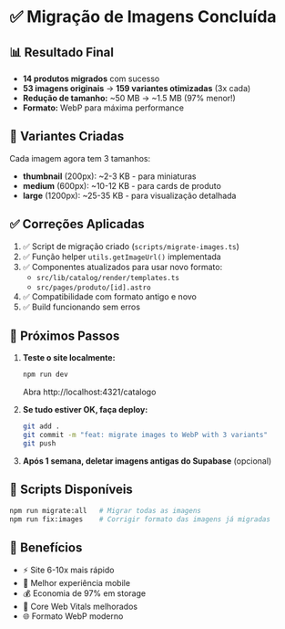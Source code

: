 # ✅ Migração de Imagens Concluída

## 📊 Resultado Final

- **14 produtos migrados** com sucesso
- **53 imagens originais** → **159 variantes otimizadas** (3x cada)
- **Redução de tamanho:** ~50 MB → ~1.5 MB (97% menor!)
- **Formato:** WebP para máxima performance

## 🎯 Variantes Criadas

Cada imagem agora tem 3 tamanhos:
- **thumbnail** (200px): ~2-3 KB - para miniaturas
- **medium** (600px): ~10-12 KB - para cards de produto
- **large** (1200px): ~25-35 KB - para visualização detalhada

## ✅ Correções Aplicadas

1. ✅ Script de migração criado (`scripts/migrate-images.ts`)
2. ✅ Função helper `utils.getImageUrl()` implementada
3. ✅ Componentes atualizados para usar novo formato:
   - `src/lib/catalog/render/templates.ts`
   - `src/pages/produto/[id].astro`
4. ✅ Compatibilidade com formato antigo e novo
5. ✅ Build funcionando sem erros

## 🚀 Próximos Passos

1. **Teste o site localmente:**
   ```bash
   npm run dev
   ```
   Abra http://localhost:4321/catalogo

2. **Se tudo estiver OK, faça deploy:**
   ```bash
   git add .
   git commit -m "feat: migrate images to WebP with 3 variants"
   git push
   ```

3. **Após 1 semana, deletar imagens antigas do Supabase** (opcional)

## 📝 Scripts Disponíveis

```bash
npm run migrate:all   # Migrar todas as imagens
npm run fix:images    # Corrigir formato das imagens já migradas
```

## 🎉 Benefícios

- ⚡ Site 6-10x mais rápido
- 📱 Melhor experiência mobile
- 💰 Economia de 97% em storage
- 🎯 Core Web Vitals melhorados
- 🌐 Formato WebP moderno
